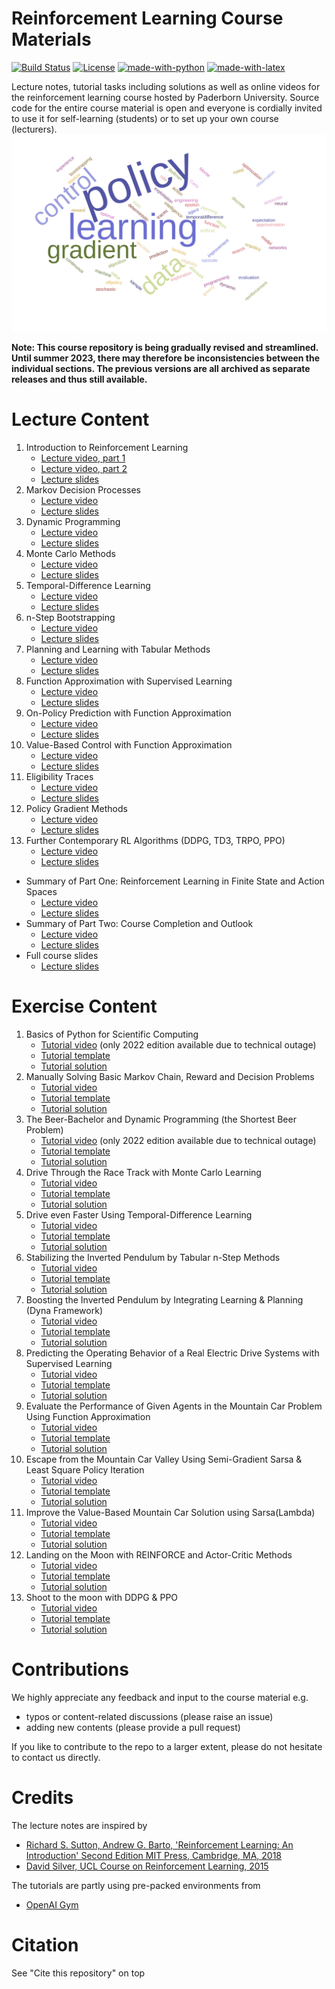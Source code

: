 Reinforcement Learning Course Materials
=======================================
[![Build Status](https://github.com/upb-lea/reinforcement_learning_course_materials/actions/workflows/blank.yml/badge.svg)](https://github.com/upb-lea/reinforcement_learning_course_materials/actions/workflows/blank.yml)
[![License](https://img.shields.io/github/license/mashape/apistatus.svg?maxAge=2592000)](https://github.com/upb-lea/reinforcement_learning_course_materials/blob/master/LICENSE)
[![made-with-python](https://img.shields.io/badge/Made%20with-Python-1f425f.svg)](https://www.python.org/)
[![made-with-latex](https://img.shields.io/badge/Made%20with-LaTeX-1f425f.svg)](https://www.latex-project.org/)

Lecture notes, tutorial tasks including solutions as well as online videos for the reinforcement learning course hosted by Paderborn University. Source code for the entire course material is open and everyone is cordially invited to use it for self-learning (students) or to set up your own course (lecturers).
![Example](./img/wordcloud.svg)

**Note: This course repository is being gradually revised and streamlined. Until summer 2023, there may therefore be inconsistencies between the individual sections.
The previous versions are all archived as separate releases and thus still available.**

# Lecture Content

01. Introduction to Reinforcement Learning
    * [Lecture video, part 1](https://www.youtube.com/watch?v=YqlNOCD0rfA)
    * [Lecture video, part 2](https://youtu.be/Yd99sn-64Z8)
    * [Lecture slides](https://groups.uni-paderborn.de/lea/share/lehre/reinforcementlearning/lecture_slides/built/Lecture01.pdf)   
02. Markov Decision Processes
    * [Lecture video](https://www.youtube.com/watch?v=ywn81iGQISE)
    * [Lecture slides](https://groups.uni-paderborn.de/lea/share/lehre/reinforcementlearning/lecture_slides/built/Lecture02.pdf) 
03. Dynamic Programming
    * [Lecture video](https://www.youtube.com/watch?v=vjIiYdidFPY)
    * [Lecture slides](https://groups.uni-paderborn.de/lea/share/lehre/reinforcementlearning/lecture_slides/built/Lecture03.pdf) 
04. Monte Carlo Methods
    * [Lecture video](https://www.youtube.com/watch?v=YsAm3w2ev0g&feature=youtu.be)
    * [Lecture slides](https://groups.uni-paderborn.de/lea/share/lehre/reinforcementlearning/lecture_slides/built/Lecture04.pdf) 
05. Temporal-Difference Learning
    * [Lecture video](https://www.youtube.com/watch?v=w10WMaYgCMQ)
    * [Lecture slides](https://groups.uni-paderborn.de/lea/share/lehre/reinforcementlearning/lecture_slides/built/Lecture05.pdf) 
06. n-Step Bootstrapping
    * [Lecture video](https://www.youtube.com/watch?v=HEt9z3CASn0&feature=youtu.be)
    * [Lecture slides](https://groups.uni-paderborn.de/lea/share/lehre/reinforcementlearning/lecture_slides/built/Lecture06.pdf) 
07. Planning and Learning with Tabular Methods
    * [Lecture video](https://www.youtube.com/watch?v=bLl3s2VgRag&feature=youtu.be)
    * [Lecture slides](https://groups.uni-paderborn.de/lea/share/lehre/reinforcementlearning/lecture_slides/built/Lecture07.pdf) 
08. Function Approximation with Supervised Learning
    * [Lecture video](https://www.youtube.com/watch?v=xitBw9azPKE&feature=youtu.be)
    * [Lecture slides](https://groups.uni-paderborn.de/lea/share/lehre/reinforcementlearning/lecture_slides/built/Lecture08.pdf) 
09. On-Policy Prediction with Function Approximation
    * [Lecture video](https://www.youtube.com/watch?v=vxenJGAFM4g&feature=youtu.be)
    * [Lecture slides](https://groups.uni-paderborn.de/lea/share/lehre/reinforcementlearning/lecture_slides/built/Lecture09.pdf) 
10. Value-Based Control with Function Approximation
    * [Lecture video](https://www.youtube.com/watch?v=YNf-ezTKB78)
    * [Lecture slides](https://groups.uni-paderborn.de/lea/share/lehre/reinforcementlearning/lecture_slides/built/Lecture10.pdf) 
11. Eligibility Traces
    * [Lecture video](https://www.youtube.com/watch?v=xLUXeASnqwE)
    * [Lecture slides](https://groups.uni-paderborn.de/lea/share/lehre/reinforcementlearning/lecture_slides/built/Lecture11.pdf) 
12. Policy Gradient Methods
    * [Lecture video](https://www.youtube.com/watch?v=IrQQyWkFJwk)
    * [Lecture slides](https://groups.uni-paderborn.de/lea/share/lehre/reinforcementlearning/lecture_slides/built/Lecture12.pdf) 
13. Further Contemporary RL Algorithms (DDPG, TD3, TRPO, PPO)
    * [Lecture video](https://www.youtube.com/watch?v=aYeDmT-y-4g)
    * [Lecture slides](https://groups.uni-paderborn.de/lea/share/lehre/reinforcementlearning/lecture_slides/built/Lecture13.pdf)

* Summary of Part One: Reinforcement Learning in Finite State and Action Spaces
    * [Lecture video](https://www.youtube.com/watch?v=bRpWfOSvMTg)
    * [Lecture slides](https://groups.uni-paderborn.de/lea/share/lehre/reinforcementlearning/lecture_slides/built/Summary_Part_One.pdf) 
* Summary of Part Two: Course Completion and Outlook
    * [Lecture video](https://www.youtube.com/watch?v=F_dkTOlVACM)
    * [Lecture slides](https://groups.uni-paderborn.de/lea/share/lehre/reinforcementlearning/lecture_slides/built/Summary_Part_Two.pdf) 
* Full course slides
    * [Lecture slides](https://groups.uni-paderborn.de/lea/share/lehre/reinforcementlearning/lecture_slides/built/main.pdf)


# Exercise Content
01. Basics of Python for Scientific Computing 
    * [Tutorial video](https://www.youtube.com/watch?v=MJXVQXkOEAA&feature=youtu.be) (only 2022 edition available due to technical outage)
    * [Tutorial template](../master/exercises/templates/ex01)
    * [Tutorial solution](../master/exercises/solutions/ex01) 
02. Manually Solving Basic Markov Chain, Reward and Decision Problems
    * [Tutorial video](https://www.youtube.com/watch?v=d38-TmkEZxQ)
    * [Tutorial template](../master/exercises/templates/ex02)
    * [Tutorial solution](../master/exercises/solutions/ex02) 
03. The Beer-Bachelor and Dynamic Programming (the Shortest Beer Problem)
    * [Tutorial video](https://www.youtube.com/watch?v=Z9QTRtJfZaM&feature=youtu.be) (only 2022 edition available due to technical outage)
    * [Tutorial template](../master/exercises/templates/ex03)
    * [Tutorial solution](../master/exercises/solutions/ex03) 
04. Drive Through the Race Track with Monte Carlo Learning
    * [Tutorial video](https://www.youtube.com/watch?v=GlL1d4Ivo_g)
    * [Tutorial template](../master/exercises/templates/ex04)
    * [Tutorial solution](../master/exercises/solutions/ex04) 
05. Drive even Faster Using Temporal-Difference Learning
    * [Tutorial video](https://www.youtube.com/watch?v=eTFugChiOaE&feature=youtu.be)
    * [Tutorial template](../master/exercises/templates/ex05)
    * [Tutorial solution](../master/exercises/solutions/ex05) 
06. Stabilizing the Inverted Pendulum by Tabular n-Step Methods
    * [Tutorial video](https://www.youtube.com/watch?v=4ACrTBFRw50)
    * [Tutorial template](../master/exercises/templates/ex06)
    * [Tutorial solution](../master/exercises/solutions/ex06) 
07. Boosting the Inverted Pendulum by Integrating Learning & Planning (Dyna Framework)
    * [Tutorial video](https://www.youtube.com/watch?v=KXNu7xDZ9Bg&feature=youtu.be)
    * [Tutorial template](../master/exercises/templates/ex07)
    * [Tutorial solution](../master/exercises/solutions/ex07) 
08. Predicting the Operating Behavior of a Real Electric Drive Systems with Supervised Learning
    * [Tutorial video](https://www.youtube.com/watch?v=zxC87jRnT08)
    * [Tutorial template](../master/exercises/templates/ex08)
    * [Tutorial solution](../master/exercises/solutions/ex08) 
09. Evaluate the Performance of Given Agents in the Mountain Car Problem Using Function Approximation 
    * [Tutorial video](https://www.youtube.com/watch?v=zCv29hVyxNk)
    * [Tutorial template](../master/exercises/templates/ex09)
    * [Tutorial solution](../master/exercises/solutions/ex09) 
10. Escape from the Mountain Car Valley Using Semi-Gradient Sarsa & Least Square Policy Iteration
    * [Tutorial video](https://www.youtube.com/watch?v=FrMSB7Dgp7c&feature=youtu.be)
    * [Tutorial template](../master/exercises/templates/ex10)
    * [Tutorial solution](../master/exercises/solutions/ex10) 
11. Improve the Value-Based Mountain Car Solution using Sarsa(Lambda)
    * [Tutorial video](https://www.youtube.com/watch?v=bhZGpuh5-6M)
    * [Tutorial template](../master/exercises/templates/ex11)
    * [Tutorial solution](../master/exercises/solutions/ex11) 
12. Landing on the Moon with REINFORCE and Actor-Critic Methods
    * [Tutorial video](https://www.youtube.com/watch?v=LeVDStyEjAo)
    * [Tutorial template](../master/exercises/templates/ex12)
    * [Tutorial solution](../master/exercises/solutions/ex12) 
13. Shoot to the moon with DDPG & PPO
    * [Tutorial video](https://www.youtube.com/watch?v=4RyX7L-MbsU)
    * [Tutorial template](../master/exercises/templates/ex13)
    * [Tutorial solution](../master/exercises/solutions/ex13) 

# Contributions
We highly appreciate any feedback and input to the course material e.g.
* typos or content-related discussions (please raise an issue)
* adding new contents (please provide a pull request)

If you like to contribute to the repo to a larger extent, please do not hesitate to contact us directly. 

# Credits
The lecture notes are inspired by
* [Richard S. Sutton, Andrew G. Barto, 'Reinforcement Learning: An Introduction' Second Edition MIT Press, Cambridge, MA, 2018](http://www.incompleteideas.net/book/the-book-2nd.html)
* [David Silver, UCL Course on Reinforcement Learning, 2015](https://www.davidsilver.uk/teaching/)

The tutorials are partly using pre-packed environments from
* [OpenAI Gym](https://gym.openai.com/)

# Citation
See "Cite this repository" on top

